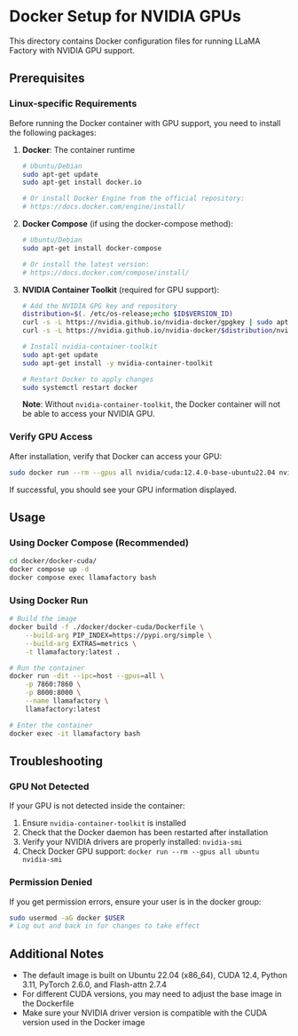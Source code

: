 # Docker Setup for NVIDIA GPUs

This directory contains Docker configuration files for running LLaMA Factory with NVIDIA GPU support.

## Prerequisites

### Linux-specific Requirements

Before running the Docker container with GPU support, you need to install the following packages:

1. **Docker**: The container runtime
   ```bash
   # Ubuntu/Debian
   sudo apt-get update
   sudo apt-get install docker.io

   # Or install Docker Engine from the official repository:
   # https://docs.docker.com/engine/install/
   ```

2. **Docker Compose** (if using the docker-compose method):
   ```bash
   # Ubuntu/Debian
   sudo apt-get install docker-compose

   # Or install the latest version:
   # https://docs.docker.com/compose/install/
   ```

3. **NVIDIA Container Toolkit** (required for GPU support):
   ```bash
   # Add the NVIDIA GPG key and repository
   distribution=$(. /etc/os-release;echo $ID$VERSION_ID)
   curl -s -L https://nvidia.github.io/nvidia-docker/gpgkey | sudo apt-key add -
   curl -s -L https://nvidia.github.io/nvidia-docker/$distribution/nvidia-docker.list | sudo tee /etc/apt/sources.list.d/nvidia-docker.list

   # Install nvidia-container-toolkit
   sudo apt-get update
   sudo apt-get install -y nvidia-container-toolkit

   # Restart Docker to apply changes
   sudo systemctl restart docker
   ```

   **Note**: Without `nvidia-container-toolkit`, the Docker container will not be able to access your NVIDIA GPU.

### Verify GPU Access

After installation, verify that Docker can access your GPU:

```bash
sudo docker run --rm --gpus all nvidia/cuda:12.4.0-base-ubuntu22.04 nvidia-smi
```

If successful, you should see your GPU information displayed.

## Usage

### Using Docker Compose (Recommended)

```bash
cd docker/docker-cuda/
docker compose up -d
docker compose exec llamafactory bash
```

### Using Docker Run

```bash
# Build the image
docker build -f ./docker/docker-cuda/Dockerfile \
    --build-arg PIP_INDEX=https://pypi.org/simple \
    --build-arg EXTRAS=metrics \
    -t llamafactory:latest .

# Run the container
docker run -dit --ipc=host --gpus=all \
    -p 7860:7860 \
    -p 8000:8000 \
    --name llamafactory \
    llamafactory:latest

# Enter the container
docker exec -it llamafactory bash
```

## Troubleshooting

### GPU Not Detected

If your GPU is not detected inside the container:

1. Ensure `nvidia-container-toolkit` is installed
2. Check that the Docker daemon has been restarted after installation
3. Verify your NVIDIA drivers are properly installed: `nvidia-smi`
4. Check Docker GPU support: `docker run --rm --gpus all ubuntu nvidia-smi`

### Permission Denied

If you get permission errors, ensure your user is in the docker group:

```bash
sudo usermod -aG docker $USER
# Log out and back in for changes to take effect
```

## Additional Notes

- The default image is built on Ubuntu 22.04 (x86_64), CUDA 12.4, Python 3.11, PyTorch 2.6.0, and Flash-attn 2.7.4
- For different CUDA versions, you may need to adjust the base image in the Dockerfile
- Make sure your NVIDIA driver version is compatible with the CUDA version used in the Docker image
